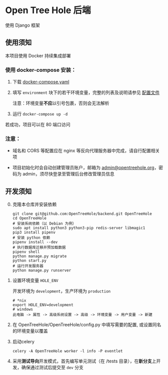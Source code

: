 # Open Tree Hole 后端

使用 Django 框架

## 使用须知

本项目使用 Docker 持续集成部署

### 使用 docker-compose 安装：

1. 下载 [docker-compose.yaml](https://github.com/OpenTreeHole/backend/blob/master/docker-compose.yaml)

2. 填写 `environment` 块下的若干环境变量，完整的列表及说明请参见 [配置文件](https://github.com/OpenTreeHole/backend/blob/master/OpenTreeHole/config.py)

   注意：环境变量**不应**以引号包裹，否则会无法解析

3. 运行 `docker-compose up -d`

若成功，项目可以在 80 端口访问

### 注意：

- 域名和 CORS 等配置应在 nginx 等反向代理服务器中完成，请自行配置相关项

- 项目初始化时会自动创建管理员账户，邮箱为 admin@opentreehole.org，密码为 admin，须尽快登录至管理后台修改管理员信息

## 开发须知

0. 克隆本仓库并安装依赖

   ```shell
   git clone git@github.com:OpenTreeHole/backend.git OpenTreeHole
   cd OpenTreeHole
   # 安装系统依赖（以 Debian 为例）
   sudo apt install python3 python3-pip redis-server libmagic1
   pip3 install pipenv
   # 安装 python 依赖
   pipenv install --dev
   # 执行数据库迁移并预加载数据
   pipenv shell
   python manage.py migrate
   python start.py
   # 运行开发服务器
   python manage.py runserver  

1. 设置环境变量 `HOLE_ENV`

   开发环境为 `development`，生产环境为 `production`
   ```shell
   # *nix
   export HOLE_ENV=development
   # windows
   此电脑 -> 属性 -> 高级系统设置 -> 高级 -> 环境变量 -> 用户变量 -> 新建

2. 在 OpenTreeHole/OpenTreeHole/config.py 中填写需要的配置, 或设置同名的环境变量以覆盖


3. 启动celery

   ```shell
   celery -A OpenTreeHole worker -l info -P eventlet
   ```

4. 采用**测试导向**开发模式，首先编写单元测试（在 /tests 目录），在**新分支**上开发，确保通过测试后提交至 `dev` 分支
